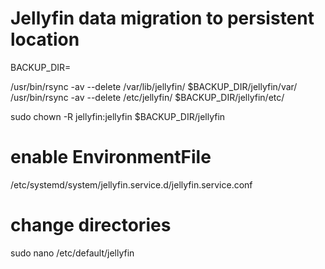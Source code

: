 # Jellyfin data migration to persistent location

BACKUP_DIR=

/usr/bin/rsync -av --delete /var/lib/jellyfin/ $BACKUP_DIR/jellyfin/var/
/usr/bin/rsync -av --delete /etc/jellyfin/ $BACKUP_DIR/jellyfin/etc/ 

sudo chown -R jellyfin:jellyfin $BACKUP_DIR/jellyfin

# enable EnvironmentFile
/etc/systemd/system/jellyfin.service.d/jellyfin.service.conf

# change directories
sudo nano /etc/default/jellyfin

